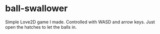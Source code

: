 # ball-swallower

Simple Love2D game I made. Controlled with WASD and arrow keys. Just open the hatches to let the balls in.
